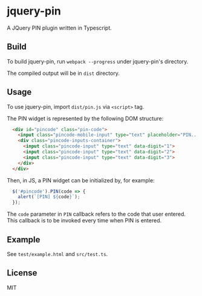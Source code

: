 # jquery-pin

A JQuery PIN plugin written in Typescript.

## Build

To build jquery-pin, run `webpack --progress` under jquery-pin's directory.

The compiled output will be in `dist` directory.

## Usage

To use jquery-pin, import `dist/pin.js` via `<script>` tag.

The PIN widget is represented by the following DOM structure:

```html
  <div id="pincode" class="pin-code">
    <input class="pincode-mobile-input" type="text" placeholder="PIN...">
    <div class="pincode-inputs-container">
      <input class="pincode-input" type="text" data-digit="1">
      <input class="pincode-input" type="text" data-digit="2">
      <input class="pincode-input" type="text" data-digit="3">
    </div>
  </div>
```

Then, in JS, a PIN widget can be initialized by, for example:

```js
  $('#pincode').PIN(code => {
    alert(`[PIN] ${code}`);
  });
```

The `code` parameter in `PIN` callback refers to the code that user entered.
This callback is to be invoked every time when PIN is entered.


## Example

See `test/example.html` and `src/test.ts`.

## License

MIT
